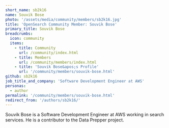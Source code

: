 ```yaml
---
short_name: sb2k16
name: Souvik Bose
photo: '/assets/media/community/members/sb2k16.jpg'
title: 'OpenSearch Community Member: Souvik Bose'
primary_title: Souvik Bose
breadcrumbs:
  icon: community
  items:
    - title: Community
      url: /community/index.html
    - title: Members
      url: /community/members/index.html
    - title: 'Souvik Bose&apos;s Profile'
      url: '/community/members/souvik-bose.html'
github: sb2k16
job_title_and_company: 'Software Development Engineer at AWS'
personas:
  - author
permalink: '/community/members/souvik-bose.html'
redirect_from: '/authors/sb2k16/'
---
```


Souvik Bose is a Software Development Engineer at AWS working in search services. He is a contributor to the Data Prepper project.